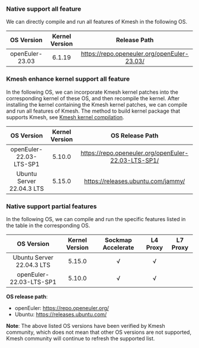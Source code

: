 ### Native support all feature

We can directly compile and run all features of Kmesh in the following OS.

| OS Version      | Kernel Version | Release Path                                |
| :-------------: | :------------: | :-----------------------------------------: |
| openEuler-23.03 |     6.1.19     | https://repo.openeuler.org/openEuler-23.03/ |

### Kmesh enhance kernel support all feature

In the following OS, we can incorporate Kmesh kernel patches into the corresponding kernel of these OS, and then recompile the kernel. After installing the kernel containing the Kmesh kernel patches, we can compile and run all features of Kmesh. The method to build kernel package that supports Kmesh, see [Kmesh kernel compilation](kmesh_kernel_compile.md).

|        OS Version         | Kernel Version |                   OS Release Path                   |
| :-----------------------: | :------------: | :-------------------------------------------------: |
|  openEuler-22.03-LTS-SP1  |     5.10.0     | https://repo.openeuler.org/openEuler-22.03-LTS-SP1/ |
| Ubuntu Server 22.04.3 LTS |     5.15.0     |         https://releases.ubuntu.com/jammy/          |

### Native support partial features

In the following OS, we can compile and run the specific features listed in the table in the corresponding OS.

| OS Version                | Kernel Version | Sockmap Accelerate   | L4 Proxy | L7 Proxy |
| :-----------------------: | :------------: | :------------------: | :------: | :------: |
| Ubuntu Server 22.04.3 LTS |     5.15.0     |           √          |     √    |          |
| openEuler-22.03-LTS-SP1   |     5.10.0     |           √          |     √    |          |

**OS release path**:

- openEuler: https://repo.openeuler.org/
- Ubuntu: https://releases.ubuntu.com/

**Note**: The above listed OS versions have been verified by Kmesh community, which does not mean that other OS versions are not supported, Kmesh community will continue to refresh the supported list.
